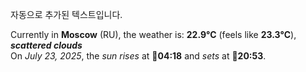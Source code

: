 
자동으로 추가된 텍스트입니다.

<!--START_SECTION:weather:moscow-->
Currently in **Moscow** (RU), the weather is: **22.9°C** (feels like **23.3°C**), ***scattered clouds***<br/>
On *July 23, 2025*, the *sun rises* at 🌅**04:18** and *sets* at 🌇**20:53**.
<!--END_SECTION:weather-->
